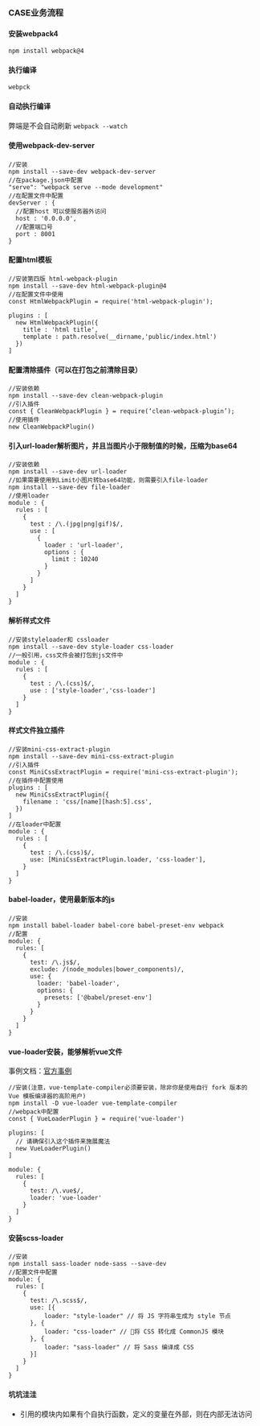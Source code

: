 ### CASE业务流程

#### 安装webpack4
```
npm install webpack@4
```

#### 执行编译
`webpck`

#### 自动执行编译
弊端是不会自动刷新
`webpack --watch`

#### 使用webpack-dev-server
```
//安装
npm install --save-dev webpack-dev-server
//在package.json中配置
"serve": "webpack serve --mode development"
//在配置文件中配置
devServer : {
  //配置host 可以使服务器外访问
  host : '0.0.0.0',
  //配置端口号
  port : 8001
}
```

#### 配置html模板

```
//安装第四版 html-webpack-plugin
npm install --save-dev html-webpack-plugin@4
//在配置文件中使用
const HtmlWebpackPlugin = require('html-webpack-plugin');

plugins : [
  new HtmlWebpackPlugin({
    title : 'html title',
    template : path.resolve(__dirname,'public/index.html')
  })
]
```

#### 配置清除插件（可以在打包之前清除目录）
```
//安装依赖
npm install --save-dev clean-webpack-plugin
//引入插件
const { CleanWebpackPlugin } = require(‘clean-webpack-plugin’);
//使用插件
new CleanWebpackPlugin()
```

#### 引入url-loader解析图片，并且当图片小于限制值的时候，压缩为base64
```
//安装依赖
npm install --save-dev url-loader
//如果需要使用到Limit小图片转base64功能，则需要引入file-loader
npm install --save-dev file-loader
//使用loader
module : {
  rules : [
    {
      test : /\.(jpg|png|gif)$/,
      use : [
        {
          loader : 'url-loader',
          options : {
            limit : 10240
          }
        }
      ]
    }
  ]
}
```

#### 解析样式文件
```
//安装styleloader和 cssloader
npm install --save-dev style-loader css-loader
//一般引用，css文件会被打包到js文件中
module : {
  rules : [
    {
      test : /\.(css)$/,
      use : ['style-loader','css-loader']
    }
  ]
}
```

#### 样式文件独立插件
```
//安装mini-css-extract-plugin
npm install --save-dev mini-css-extract-plugin
//引入插件
const MiniCssExtractPlugin = require('mini-css-extract-plugin');
//在插件中配置使用
plugins : [
  new MiniCssExtractPlugin({
    filename : 'css/[name][hash:5].css',
  })
]
//在loader中配置
module : {
  rules : [
    {
      test : /\.(css)$/,
      use: [MiniCssExtractPlugin.loader, 'css-loader'],
    }
  ]
}
```

#### babel-loader，使用最新版本的js
```
//安装
npm install babel-loader babel-core babel-preset-env webpack
//配置
module: {
  rules: [
    {
      test: /\.js$/,
      exclude: /(node_modules|bower_components)/,
      use: {
        loader: 'babel-loader',
        options: {
          presets: ['@babel/preset-env']
        }
      }
    }
  ]
}

```

#### vue-loader安装，能够解析vue文件
事例文档：[官方事例](https://vue-loader.vuejs.org/zh/guide/#vue-cli)
```
//安装(注意，vue-template-compiler必须要安装，除非你是使用自行 fork 版本的 Vue 模板编译器的高阶用户)
npm install -D vue-loader vue-template-compiler
//webpack中配置
const { VueLoaderPlugin } = require('vue-loader')

plugins: [
  // 请确保引入这个插件来施展魔法
  new VueLoaderPlugin()
]

module: {
  rules: [
    {
      test: /\.vue$/,
      loader: 'vue-loader'
    }
  ]
}
```

#### 安装scss-loader
```
//安装
npm install sass-loader node-sass --save-dev
//配置文件中配置
module: {
  rules: [
    {
      test: /\.scss$/,
      use: [{
          loader: "style-loader" // 将 JS 字符串生成为 style 节点
      }, {
          loader: "css-loader" // 将 CSS 转化成 CommonJS 模块
      }, {
          loader: "sass-loader" // 将 Sass 编译成 CSS
      }]
    }
  ]
}
```

#### 坑坑洼洼
- 引用的模块内如果有个自执行函数，定义的变量在外部，则在内部无法访问